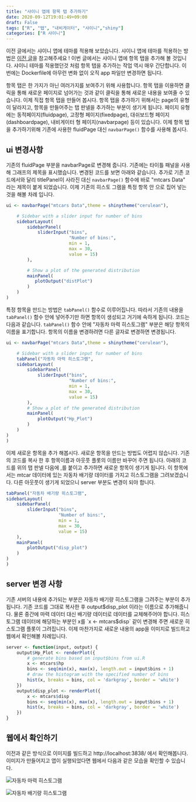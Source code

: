 ```yaml
---
title: "샤이니 앱에 항목 탭 추가하기"
date: 2020-09-12T19:01:49+09:00
draft: False
tags: ["R", "탭", "내비게이터", "샤이니","shiny"]
categories: ["R 샤이니"]
---
```


이전 글에서는 샤이니 앱에 테마를 적용해 보았습니다. 샤이니 앱에 테마를 적용하는 방법은 [이전 글]()을 참고해주세요 ! 이번 글에서는 샤이니 앱에 항목 탭을 추가해 볼 것입니다. 샤이니 테마를 적용했던것 처럼 항목 탭을 추가하는 작업 역시 매우 간단합니다. 이번에는 Dockerfile에 아무런 변화 없이 오직 app 파일만 변경하면 됩니다.

항목 탭은 한 가지가 아닌 여러가지를 보여주기 위해 사용합니다. 항목 탭을 이용하면 클릭을 통해 새로운 페이지로 넘어가는 것과 같이 클릭을 통해 새로운 내용을 보여줄 수 있습니다. 이제 직접 항목 탭을 만들어 봅시다. 항목 탭을 추가하기 위해서는 page의 유형이 달라지고, 항목을 만들어주는 탭 판넬을 추가하는 부분이 생기게 됩니다. 페이지 유형에는 동적페이지(fluidpage), 고정형 페이지(fixedpage), 대쉬보드형 페이지(dashboardpage), 내비게이터 형 페이지(navbarpage) 등이 있습니다. 이제 항목 탭을 추가하기위해 기존에 사용한 fluidPage 대신 `navbarPage()` 함수를 사용해 봅시다.

## ui 변경사항

기존의 fluidPage 부분을 navbarPage로 변경해 줍니다. 기존에는 타이틀 패널을 사용해 그래프의 제목을 표시했습니다. 변경된 코드를 보면 아래와 같습니다. 추가로 기존 코드에서와 달리 titlePanel이 사라진 대신 `navbarPage()` 함수에 바로 "mtcars Data" 라는 제목이 붙게 되었습니다. 이제 기존의 히스토 그램을 특정 항목 안 으로 집어 넣는 것을 해볼 차례 입니다.

```R
ui <- navbarPage("mtcars Data",theme = shinytheme("cerulean"),

    # Sidebar with a slider input for number of bins
    sidebarLayout(
        sidebarPanel(
            sliderInput("bins",
                        "Number of bins:",
                        min = 1,
                        max = 30,
                        value = 15)
        ),

        # Show a plot of the generated distribution
        mainPanel(
           plotOutput("distPlot")
        )
    )
)
```

특정 항목을 만드는 방법은 `tabPanel()` 함수로 이루어집니다. 따라서 기존의 내용을 `tabPanel()` 함수 안에 넣어주기만 하면 항목이 생성되고 거기에 속하게 됩니다. 코드는 다음과 같습니다. `tabPanel()` 함수 안에 "자동차 마력 히스토그램" 부분은 해당 항목의 이름을 표기합니다. 항목의 이름을 변경하려면 다른 글자로 변경하면 변경됩니다.

```R
ui <- navbarPage("mtcars Data",theme = shinytheme("cerulean"),

    # Sidebar with a slider input for number of bins
    tabPanel("자동차 마력 히스토그램",
    sidebarLayout(
        sidebarPanel(
            sliderInput("bins",
                        "Number of bins:",
                        min = 1,
                        max = 30,
                        value = 15)
        ),
        # Show a plot of the generated distribution
        mainPanel(
            plotOutput("Hp_Plot")
        )
    )
)
)
```

이제 새로운 항목을 추가 해봅시다. 새로운 항목을 만드는 방법도 어렵지 않습니다. 기존의 코드를 복사 한 후 항목이름과 아웃풋 플롯의 이름만 바꾸어 주면 됩니다. 아래의 코드를 위의 탭 판넬 다음에 ,를 붙이고 추가하면 새로운 항목이 생기게 됩니다. 이 항목에서는 mtcar 데이터에 있는 자동차 배기량 데이터를 가지고 히스토그램을 그려보겠습니다. 다른 아웃풋이 생기게 되었으니 server 부분도 변경이 되야 합니다.

```R
tabPanel("자동차 배기량 히스토그램",
sidebarLayout(
    sidebarPanel(
        sliderInput("bins",
                    "Number of bins:",
                    min = 1,
                    max = 30,
                    value = 15)
    ),
    mainPanel(
        plotOutput("disp_plot")
    )
)
)
```

## server 변경 사항

기존 서버의 내용에 추가되는 부분은 자동차 배기량 히스토그램을 그려주는 부분이 추가 됩니다. 기존 코드를 그대로 복사한 후 output$disp_plot 이라는 이름으로 추가해줍니다. 물론 중간에 마력 데이터 대신 배기량 데이터로 데이터를 교체해주어야 합니다. 히스토그램 데이터에 해당하는 부분인 x를 `x <-  mtcars$disp` 같이 변경해 주면 새로운 히스토그램 플롯이 그려집니다. 이제 마찬가지로 새로운 내용의 app을 이미지로 빌드하고 웹에서 확인해볼 차례입니다.  

```R
server <- function(input, output) {
    output$Hp_Plot <- renderPlot({
        # generate bins based on input$bins from ui.R
        x <- mtcars$hp
        bins <- seq(min(x), max(x), length.out = input$bins + 1)
        # draw the histogram with the specified number of bins
        hist(x, breaks = bins, col = 'darkgray', border = 'white')
    })
    output$disp_plot <- renderPlot({
        x <- mtcars$disp
        bins <- seq(min(x), max(x), length.out = input$bins + 1)
        hist(x, breaks = bins, col = 'darkgray', border = 'white')
    })
}
```

## 웹에서 확인하기

이전과 같은 방식으로 이미지를 빌드하고 http://localhost:3838/ 에서 확인해봅니다. 이미지가 만들어지고 앱이 실행되었다면 웹에서 다음과 같은 모습을 확인할 수 있습니다.

![자동차 마력 히스토그램]("https://user-images.githubusercontent.com/19144813/92992923-464ae880-f529-11ea-910e-56717edb89bd.png")

![자동차 배기량 히스토그램](https://user-images.githubusercontent.com/19144813/92992887-0edc3c00-f529-11ea-9362-586b2d9e2917.png)
